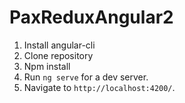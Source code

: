 # PaxReduxAngular2

1. Install angular-cli
2. Clone repository
3. Npm install
4. Run `ng serve` for a dev server. 
5. Navigate to `http://localhost:4200/`. 
